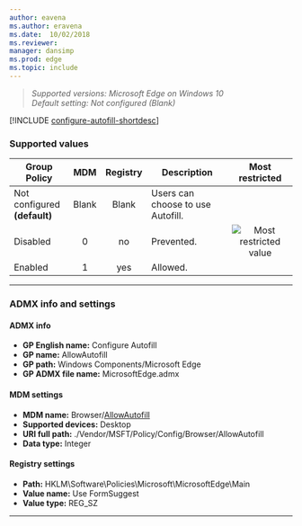 ```yaml
---
author: eavena
ms.author: eravena
ms.date:  10/02/2018
ms.reviewer: 
manager: dansimp
ms.prod: edge
ms.topic: include
---
```


<!-- ## Configure Autofill -->
>*Supported versions: Microsoft Edge on Windows 10*<br>
>*Default setting:  Not configured (Blank)*

[!INCLUDE [configure-autofill-shortdesc](../shortdesc/configure-autofill-shortdesc.md)]

### Supported values

|          Group Policy           |  MDM  | Registry |            Description            |                 Most restricted                  |
|---------------------------------|:-----:|:--------:|-----------------------------------|:------------------------------------------------:|
| Not configured<br>**(default)** | Blank |  Blank   | Users can choose to use Autofill. |                                                  |
|            Disabled             |   0   |    no    |            Prevented.             | ![Most restricted value](/images/check-gn.png) |
|             Enabled             |   1   |   yes    |             Allowed.              |                                                  |

---

### ADMX info and settings
#### ADMX info
- **GP English name:** Configure Autofill
- **GP name:** AllowAutofill
- **GP path:** Windows Components/Microsoft Edge
- **GP ADMX file name:** MicrosoftEdge.admx

#### MDM settings
- **MDM name:** Browser/[AllowAutofill](https://docs.microsoft.com/windows/client-management/mdm/policy-csp-browser\#browser-allowautofill)
- **Supported devices:** Desktop
- **URI full path:** ./Vendor/MSFT/Policy/Config/Browser/AllowAutofill 
- **Data type:** Integer

#### Registry settings
- **Path:** HKLM\\Software\\Policies\\Microsoft\\MicrosoftEdge\\Main
- **Value name:** Use FormSuggest
- **Value type:** REG_SZ

<hr>
